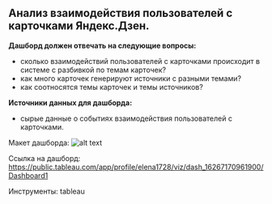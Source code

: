 ## Анализ взаимодействия пользователей с карточками Яндекс.Дзен.

**Дашборд должен отвечать на следующие вопросы:**
- сколько взаимодействий пользователей с карточками происходит в системе с разбивкой по темам карточек?
- как много карточек генерируют источники с разными темами?
- как соотносятся темы карточек и темы источников?

**Источники данных для дашборда:**
- cырые данные о событиях взаимодействия пользователей с карточками.

Макет дашборда: ![alt text](https://github.com/VolkovaLena/Images/blob/main/%D0%9C%D0%B0%D0%BA%D0%B5%D1%82%20%D0%B4%D0%B0%D1%88%D0%B1%D0%BE%D1%80%D0%B4%D0%B0.png)

Ссылка на дашборд: https://public.tableau.com/app/profile/elena1728/viz/dash_16267170961900/Dashboard1

Инструменты: tableau
